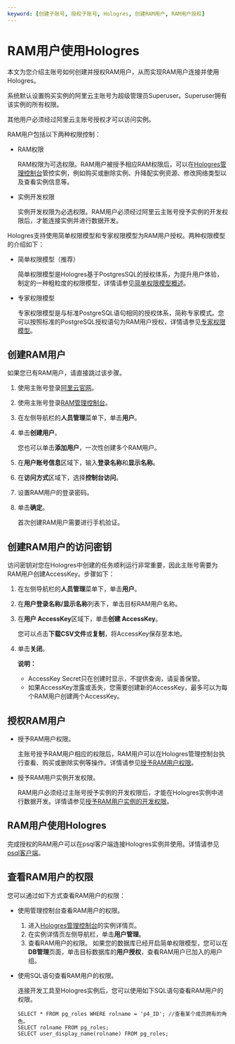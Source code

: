 ```yaml
---
keyword: [创建子账号, 授权子账号, Hologres, 创建RAM用户, RAM用户授权]
---
```


# RAM用户使用Hologres

本文为您介绍主账号如何创建并授权RAM用户，从而实现RAM用户连接并使用Hologres。

系统默认设置购买实例的阿里云主账号为超级管理员Superuser。Superuser拥有该实例的所有权限。

其他用户必须经过阿里云主账号授权才可以访问实例。

RAM用户包括以下两种权限控制：

-   RAM权限

    RAM权限为可选权限。RAM用户被授予相应RAM权限后，可以在[Hologres管理控制台](https://hologram.console.aliyun.com/#/instance)管控实例，例如购买或删除实例、升降配实例资源、修改网络类型以及查看实例信息等。

-   实例开发权限

    实例开发权限为必选权限。RAM用户必须经过阿里云主账号授予实例的开发权限后，才能连接实例并进行数据开发。


Hologres支持使用简单权限模型和专家权限模型为RAM用户授权。两种权限模型的介绍如下：

-   简单权限模型（推荐）

    简单权限模型是Hologres基于PostgresSQL的授权体系，为提升用户体验，制定的一种粗粒度的权限模型，详情请参见[简单权限模型概述](/cn.zh-CN/账号与权限管理/Hologres权限模型/简单权限模型/简单权限模型概述.md)。

-   专家权限模型

    专家权限模型是与标准PostgreSQL语句相同的授权体系，简称专家模式。您可以按照标准的PostgreSQL授权语句为RAM用户授权，详情请参见[专家权限模型](/cn.zh-CN/账号与权限管理/Hologres权限模型/专家权限模型.md)。


## 创建RAM用户

如果您已有RAM用户，请直接跳过该步骤。

1.  使用主账号登录[阿里云官网](https://www.aliyun.com)。

2.  使用主账号登录[RAM管理控制台](https://ram.console.aliyun.com/overview)。

3.  在左侧导航栏的**人员管理**菜单下，单击**用户**。

4.  单击**创建用户**。

    您也可以单击**添加用户**，一次性创建多个RAM用户。

5.  在**用户账号信息**区域下，输入**登录名称**和**显示名称**。

6.  在**访问方式**区域下，选择**控制台访问**。

7.  设置RAM用户的登录密码。

8.  单击**确定**。

    首次创建RAM用户需要进行手机验证。


## 创建RAM用户的访问密钥

访问密钥对您在Hologres中创建的任务顺利运行非常重要，因此主账号需要为RAM用户创建AccessKey。步骤如下：

1.  在左侧导航栏的**人员管理**菜单下，单击**用户**。

2.  在**用户登录名称/显示名称**列表下，单击目标RAM用户名称。

3.  在**用户 AccessKey**区域下，单击**创建 AccessKey**。

    您可以点击**下载CSV文件**或**复制**，将AccessKey保存至本地。

4.  单击**关闭**。

    **说明：**

    -   AccessKey Secret只在创建时显示，不提供查询，请妥善保管。
    -   如果AccessKey泄露或丢失，您需要创建新的AccessKey，最多可以为每个RAM用户创建两个AccessKey。

## 授权RAM用户

-   授予RAM用户权限。

    主账号授予RAM用户相应的权限后，RAM用户可以在Hologres管理控制台执行查看、购买或删除实例等操作。详情请参见[授予RAM用户权限](/cn.zh-CN/账号与权限管理/授权操作/授予RAM用户权限.md)。

-   授予RAM用户实例开发权限。

    RAM用户必须经过主账号授予实例的开发权限后，才能在Hologres实例中进行数据开发。详情请参见[授予RAM用户实例的开发权限](/cn.zh-CN/账号与权限管理/授权操作/授予RAM用户实例的开发权限.md)。


## RAM用户使用Hologres

完成授权的RAM用户可以在psql客户端连接Hologres实例并使用。详情请参见[psql客户端](/cn.zh-CN/连接开发工具/psql客户端.md)。

## 查看RAM用户的权限

您可以通过如下方式查看RAM用户的权限：

-   使用管理控制台查看RAM用户的权限。

    1.  进入[Hologres管理控制台](https://hologram.console.aliyun.com/#/instance)的实例详情页。
    2.  在实例详情页左侧导航栏，单击**用户管理**。
    3.  查看RAM用户的权限。
    如果您的数据库已经开启简单权限模型，您可以在**DB管理**页面，单击目标数据库的**用户授权**，查看RAM用户已加入的用户组。

-   使用SQL语句查看RAM用户的权限。

    连接开发工具至Hologres实例后，您可以使用如下SQL语句查看RAM用户的权限。

    ```
    SELECT * FROM pg_roles WHERE rolname = 'p4_ID'; //查看某个成员拥有的角色。
    SELECT rolname FROM pg_roles;
    SELECT user_display_name(rolname) FROM pg_roles;
    ```


